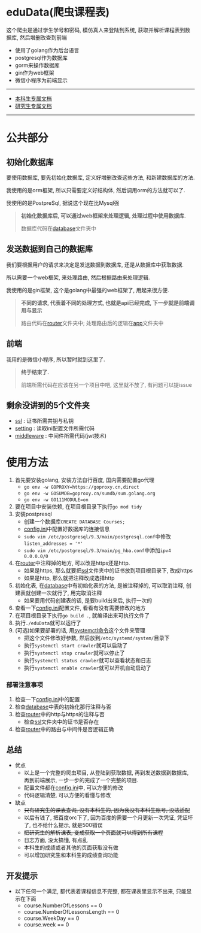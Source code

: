 # eduData(爬虫课程表)
这个爬虫是通过学生学号和密码, 模仿真人来登陆到系统, 获取并解析课程表到数据库, 然后增删改查到前端

- 使用了golang作为后台语言
- postgresql作为数据库
- gorm来操作数据库
- gin作为web框架
- 微信小程序为前端显示

----------------
- [本科生专属文档](./undergraduate.md)
- [研究生专属文档](./postgraduate.md)
----------------
# 公共部分

## 初始化数据库
要使用数据库, 要先初始化数据库, 定义好增删改查这些方法, 和新建数据库的方法.

我使用的是orm框架, 所以只需要定义好结构体, 然后调用orm的方法就可以了.

我使用的是PostpreSql, 据说这个现在比Mysql强
> **初始化数据库后, 可以通过web框架来处理逻辑, 处理过程中使用数据库.**
>
> 数据库代码在[database](database/database.go)文件夹中


## 发送数据到自己的数据库
我们要根据用户的请求来决定是发送数据到数据库, 还是从数据库中获取数据.

所以需要一个web框架, 来处理路由, 然后根据路由来处理逻辑.

我使用的是gin框架, 这个是golang中最强的web框架了, 用起来很方便.

> **不同的请求, 代表着不同的处理方式, 也就是api已经完成, 下一步就是前端调用与显示**
>
> 路由代码在[router](router/router.go)文件夹中;
> 处理路由后的逻辑在[app](app/app.go)文件夹中


## 前端
我用的是微信小程序, 所以暂时就到这里了.
> **终于结束了.**
>
> 前端所需代码在应该在另一个项目中吧, 这里就不放了, 有问题可以提issue


## 剩余没讲到的5个文件夹

- [ssl](ssl) : 证书所需共钥与私钥
- [setting](setting/setting.go) : 读取ini配置文件所需代码
- [middleware](middleware/jwt.go) : 中间件所需代码(jwt技术)


# 使用方法
1. 首先要安装golang, 安装方法自行百度, 国内需要配置go代理
   - ```go env -w GOPROXY=https://goproxy.cn,direct```
   - ```go env -w GOSUMDB=goproxy.cn/sumdb/sum.golang.org```
   - ```go env -w GO111MODULE=on```
2. 要在项目中安装依赖, 在项目根目录下执行```go mod tidy```
3. 安装postpresql
   - 创建一个数据库```CREATE DATABASE Courses;```
   - [config.ini](config.ini)中配置好数据库的连接信息
   - ```sudo vim /etc/postgresql/9.3/main/postgresql.conf```中修改```listen_addresses = '*'```
   - ```sudo vim /etc/postgresql/9.3/main/pg_hba.conf```中添加```ipv4 0.0.0.0/0```
4. 在[router](router/router.go)中注释掉的地方, 可以改是https还是http.
    - 如果是https, 那么就要把[ssl](ssl)文件夹中的证书放到项目根目录下, 改成https
    - 如果是http, 那么就把注释改成选择http
5. 初始化表, 在[database](database/database.go)中有初始化表的方法, 是被注释掉的, 可以取消注释, 创建表就创建一次就行了, 用完取消注释
    - 如果要用代码创建表的话, 是要build出来后, 执行一次的
6. 查看一下[config.ini](config.ini)配置文件, 看看有没有需要修改的地方
7. 在项目根目录下执行```go build .```, 就编译出来可执行文件了
8. 执行```./eduData```就可以运行了
9. (可选)如果要部署的话, 用[systemctl命令](crawler.service)这个文件来管理
    - 把这个文件修改好参数, 然后放到```/etc/systemd/system/```目录下
    - 执行```systemctl start crawler```就可以启动了
    - 执行```systemctl stop crawler```就可以停止了
    - 执行```systemctl status crawler```就可以查看状态和日志
    - 执行```systemctl enable crawler```就可以开机自动启动了

### 部署注意事项
1. 检查一下[config.ini](config.ini)中的配置
2. 检查[database](database/database.go)中表的初始化那行注释与否
3. 检查[router](router/router.go)中的http与https的注释与否
   - 检查[ssl](ssl)文件夹中的证书是否存在
4. 检查[router](router/router.go)中的路由与中间件是否逻辑正确


## 总结
- 优点
   - 以上是一个完整的爬虫项目, 从登陆到获取数据, 再到发送数据到数据库, 再到前端展示, 一步一步的完成了一个完整的项目.
   - 配置文件都在[config.ini](config.ini)中, 可以方便的修改
   - 代码逻辑清楚, 可以方便的看懂与修改
- 缺点
   - ~~只有研究生的课表查询, 没有本科生的, 因为我没有本科生账号, 没法适配~~
   - 以后有钱了, 把百度orc下了, 因为百度的需要一个月更新一次凭证, 凭证坏了, 也不给什么提示, 就是500错误
   - ~~把研究生的解析课表, 变成获取一个页面就可以得到所有课程~~
   - 日志方面, 没太搞懂, 有点乱
   - 本科生的成绩或者其他的页面获取没有做
   - 可以增加研究生和本科生的成绩查询功能


## 开发提示
- 以下任何一个满足, 都代表着课程信息不完整, 都在课表里显示不出来, 只能显示在下面
  - course.NumberOfLessons == 0 
  - course.NumberOfLessonsLength == 0 
  - course.WeekDay == 0
  - course.week == 0